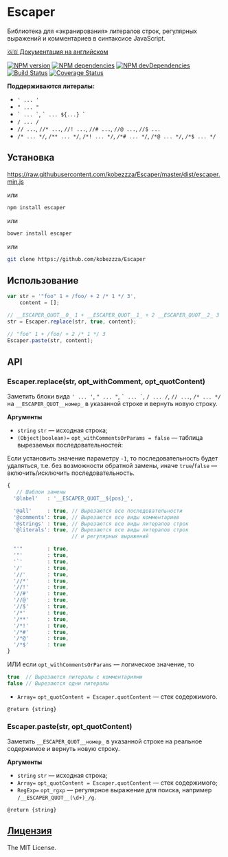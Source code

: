 Escaper
=======

Библиотека для «экранирования» литералов строк, регулярных выражений и комментариев в синтаксисе JavaScript.

[:gb: Документация на английском](https://github.com/kobezzza/Escaper/blob/master/README.md)

[![NPM version](http://img.shields.io/npm/v/escaper.svg?style=flat)](http://badge.fury.io/js/escaper)
[![NPM dependencies](http://img.shields.io/david/kobezzza/Escaper.svg?style=flat)](https://david-dm.org/kobezzza/Escaper#info=dependencies&view=table)
[![NPM devDependencies](http://img.shields.io/david/dev/kobezzza/Escaper.svg?style=flat)](https://david-dm.org/kobezzza/Escaper#info=devDependencies&view=table)
[![Build Status](http://img.shields.io/travis/kobezzza/Escaper.svg?style=flat&branch=master)](https://travis-ci.org/kobezzza/Escaper)
[![Coverage Status](http://img.shields.io/coveralls/kobezzza/Escaper.svg?style=flat)](https://coveralls.io/r/kobezzza/Escaper?branch=master)

**Поддерживаются литералы:**

* `' ... '`
* `" ... "`
* `` ` ... ` ``, `` ` ... ${...} ` ``
* `/ ... /`
* `// ...`, `//* ...`, `//! ...`, `//# ...`, `//@ ...`, `//$ ...`
* `/* ... */`, `/** ... */`, `/*! ... */`, `/*# ... */`, `/*@ ... */`, `/*$ ... */`

## Установка

https://raw.githubusercontent.com/kobezzza/Escaper/master/dist/escaper.min.js

или

```bash
npm install escaper
```

или

```bash
bower install escaper
```

или

```bash
git clone https://github.com/kobezzza/Escaper
```

## Использование

```js
var str = '"foo" 1 + /foo/ + 2 /* 1 */ 3',
    content = [];

// __ESCAPER_QUOT__0_ 1 + __ESCAPER_QUOT__1_ + 2 __ESCAPER_QUOT__2_ 3
str = Escaper.replace(str, true, content);

// "foo" 1 + /foo/ + 2 /* 1 */ 3
Escaper.paste(str, content);
```

## API
### Escaper.replace(str, opt_withComment, opt_quotContent)

Заметить блоки вида `' ... '`, `" ... "`, `` ` ... ` ``, `/ ... /`, `// ...`, `/* ... */` на
`__ESCAPER_QUOT__номер_` в указанной строке и вернуть новую строку.

**Аргументы**

* `string` `str` — исходная строка;
* `(Object|boolean)=` `opt_withCommentsOrParams = false` — таблица вырезаемых последовательностей:

Если установить значение параметру `-1`, то последовательность будет удаляться,
т.е. без возможности обратной замены, иначе `true`/`false` — включить/исключить последовательность.

```js
{
   // Шаблон замены
  '@label'   : '__ESCAPER_QUOT__${pos}_',

  '@all'     : true, // Вырезаются все последовательности
  '@comments': true, // Вырезаются все виды комментариев
  '@strings' : true, // Вырезаются все виды литералов строк
  '@literals': true, // Вырезаются все виды литералов строк
                     // и регулярных выражений

  "'"        : true,
  '"'        : true,
  '`'        : true,
  '/'        : true,
  '//'       : true,
  '//*'      : true,
  '//!'      : true,
  '//#'      : true,
  '//@'      : true,
  '//$'      : true,
  '/*'       : true,
  '/**'      : true,
  '/*!'      : true,
  '/*#'      : true,
  '/*@'      : true,
  '/*$'      : true
}
```

ИЛИ если `opt_withCommentsOrParams` — логическое значение, то

```js
true  // Вырезаются литералы с комментариями
false // Вырезаются одни литералы
```

* `Array=` `opt_quotContent = Escaper.quotContent` — стек содержимого.

`@return {string}`

### Escaper.paste(str, opt_quotContent)

Заметить `__ESCAPER_QUOT__номер_` в указанной строке на реальное содержимое и вернуть новую строку.

**Аргументы**

* `string` `str` — исходная строка;
* `Array=` `opt_quotContent = Escaper.quotContent` — стек содержимого;
* `RegExp=` `opt_rgxp` — регулярное выражение для поиска, например `/__ESCAPER_QUOT__(\d+)_/g`.

`@return {string}`

## [Лицензия](https://github.com/kobezzza/Escaper/blob/master/LICENSE)

The MIT License.
